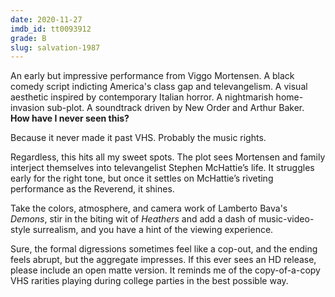 ```yaml
---
date: 2020-11-27
imdb_id: tt0093912
grade: B
slug: salvation-1987
---
```


An early but impressive performance from Viggo Mortensen. A black comedy script indicting America's class gap and televangelism. A visual aesthetic inspired by contemporary Italian horror. A nightmarish home-invasion sub-plot. A soundtrack driven by New Order and Arthur Baker. **How have I never seen this?**

<!-- end -->

Because it never made it past VHS. Probably the music rights.

Regardless, this hits all my sweet spots. The plot sees Mortensen and family interject themselves into televangelist Stephen McHattie’s life. It struggles early for the right tone, but once it settles on McHattie’s riveting performance as the Reverend, it shines.

Take the colors, atmosphere, and camera work of Lamberto Bava's <span data-imdb-id="tt0089013">_Demons_</span>, stir in the biting wit of <span data-imdb-id="tt0097493">_Heathers_</span> and add a dash of music-video-style surrealism, and you have a hint of the viewing experience.

Sure, the formal digressions sometimes feel like a cop-out, and the ending feels abrupt, but the aggregate impresses. If this ever sees an HD release, please include an open matte version. It reminds me of the copy-of-a-copy VHS rarities playing during college parties in the best possible way.
